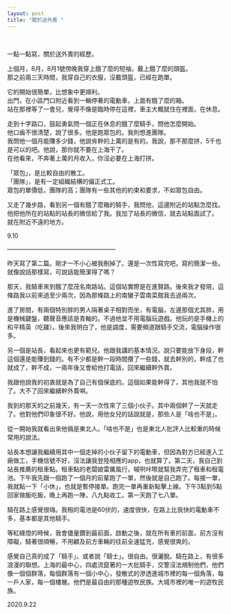 ```yaml
---
layout: post
title: "關於送外賣 "
---
```


  
&nbsp;
&nbsp;

一點一點寫，關於送外賣的經歷。

上個月，8月，8月1號傍晚我穿上餓了麼的短袖，戴上餓了麼的頭盔。
<br>那之前兩三天時間，我穿自己的衣服，沒戴頭盔，已經在跑單。

它的開始很簡單，比想象中更順利。
<br>出門，在小區門口附近看到一輛停著的電動車，上面有餓了麼的箱。
<br>站在那裡等了一會兒，覺得不像是臨時停在這裡，車主大概就住在裡面，在休息。

走到十字路口，鼓起勇氣問一個正在休息的餓了麼騎手，問他怎麼開始。
<br>他口齒不很清楚，說了很多。他是跑眾包的。我則想進團隊。
<br>我問他一個月能賺多少錢，他說肯幹的上萬的是有的。我說，那不那麼拼，5千也是可以的吧。他說，那你就不要在上海干了。
<br>在他看來，不奔著上萬的月收入，你沒必要在上海打拼。

「眾包」，是比較自由的散工。
<br>「團隊」，是有一定組織結構的偏正式工。
<br>眾包的單價低，團隊的高；團隊有一些其他的約束和要求，不如眾包自由。

又走了幾步路，看到另一個有餓了麼箱的騎手，我問他，這邊附近的站點怎麼找。他把他所在的站點的站長的微信給了我。我加了站長的微信，就去站點面試了。
<br>就在附近不遠的地方。

9.10

——————————————————

昨天寫了第二篇。剛才一不小心被我刪掉了。還是一次性寫完吧。寫的簡潔一些。就像說話那樣寫，可說話能簡潔得了嗎？

那天，我騎車來到餓了麼茂名南路站。這個站實際是在進賢路。後來我才發現，這條路我以前來過至少兩次，因為那條路上的南蠻子雲南菜館我去過兩次。

進了房間，有兩個特別胖的男人隔著桌子相對而坐，有電腦，左邊那個尤其胖，用是機械鍵盤，聽聲音應該是青軸的。不過他並不用電腦玩遊戲。他玩的是手機上的和平精英（吃雞）。後來我明白了，他是調度，需要頻道跟騎手交流，電腦操作很多。

另一個是站長，看起來也更有範兒。他跟我講的基本情況。說只要能放下身段，幹這個還是能賺到錢的。有不少都是幹一段時間攢了一些錢，就去幹別的，幹成了也就成了，幹不成，一兩年後又會給他打電話，回來繼續幹外賣。

我跟他說我的初衷就是為了自己有個保底的。這個如果能幹得了，其他我就不怕了。大不了回來繼續幹外賣唄。

我到的那天的之前幾天，有一天一次性來了三個小伙子。其中兩個幹了一天就走了。他對他們印象很不好。他說，用他女兒的話說就是，那些人是「啥也不是」。

從一開始我就看出來他倆是東北人。「啥也不是」也是東北人批評人比較重的時候常用的說法。

站長本想讓我繼續用其中一個走掉的小伙子留下的電動車，但因為對方已經進入工廠做工，手機信號不好，沒法讓我登陸相應的app，也就算了。第二天，我自己到站長推薦的租車點。租車點的老闆娘雷厲風行，嘁呎咔嚓就幫我弄完了租車和租電池。下午我先跟一個跑了一個月的前輩跑了一單，然後就是自己跑了。每接一單，我就點一下「小休」，也就是暫停接單。跑完一單再重新點擊上線。下午3點到5點回家做飯吃飯，晚上再跑一陣，八九點收工。第一天跑了七八單。

騎在路上感覺很嗨。我租的電池是60伏的，速度很快，在路上比我快的電動車不多，基本都是其他騎手。

等紅綠燈的時候，我會儘量鑽到最前面，啟動之後，就在所有車的前面，前方沒有障礙，騎著很順暢，不用顧及前方車輛的往前全速猛充，感覺很爽的。

感覺自己真的成了「騎手」。或者說「騎士」。很自由。很灑脫。騎在路上，有很多浪漫的聯想。上海的最中心，四處流竄著的一大批騎手，交警沒法規制他們，他們像一個個群落，每個群落有一個小中心，發散式的滲透進城市裡的每一個角落，每一戶人家，每一個樓層。他們是最自由的那種遊牧民族。大城市裡的唯一的遊牧民族。

2020.9.22







